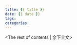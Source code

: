 ```yaml
---
title: {{ title }}
date: {{ date }}
tags: 
categories: 
---
```


<!-- more -->
<The rest of contents | 余下全文>